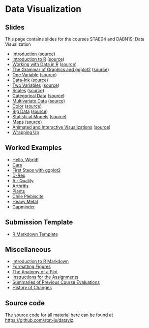 
# Data Visualization

## Slides

This page contains slides for the courses STAE04 and DABN19: Data Visualization

* [Introduction](lectures/introduction)
  ([source](https://github.com/stat-lu/dataviz/blob/main/lectures/introduction.Rmd)) 
* [Introduction to R](lectures/introduction-to-r)
  ([source](https://github.com/stat-lu/dataviz/blob/main/lectures/introduction-to-r.Rmd))
* [Working with Data in R](lectures/working-with-data-in-r)
  ([source](https://github.com/stat-lu/dataviz/blob/main/lectures/working-with-data-in-r.Rmd))
* [The Grammar of Graphics and ggplot2](lectures/the-grammar-of-graphics-and-ggplot2)
  ([source](https://github.com/stat-lu/dataviz/blob/main/lectures/the-grammar-of-graphics-and-ggplot2.Rmd))
* [One Variable](lectures/one-variable)
  ([source](https://github.com/stat-lu/dataviz/blob/main/lectures/one-variable.Rmd))
* [Data-Ink](lectures/data-ink)
  ([source](https://github.com/stat-lu/dataviz/blob/main/lectures/data-ink.Rmd))
* [Two Variables](lectures/two-variables)
  ([source](https://github.com/stat-lu/dataviz/blob/main/lectures/two-variables.Rmd))
* [Scales](lectures/scales)
  ([source](https://github.com/stat-lu/dataviz/blob/main/lectures/scales.Rmd))
* [Categorical Data](lectures/categorical-data)
  ([source](https://github.com/stat-lu/dataviz/blob/main/lectures/categorical-data.Rmd))
* [Multivariate Data](lectures/multivariate-data)
  ([source](https://github.com/stat-lu/dataviz/blob/main/lectures/multivariate-data.Rmd))
* [Color](lectures/color)
  ([source](https://github.com/stat-lu/dataviz/blob/main/lectures/color.Rmd))
* [Big Data](lectures/big-data)
  ([source](https://github.com/stat-lu/dataviz/blob/main/lectures/big-data.Rmd))
* [Statistical Models](lectures/statistical-models)
  ([source](https://github.com/stat-lu/dataviz/blob/main/lectures/statistical-models.Rmd))
* [Maps](lectures/maps) ([source](https://github.com/stat-lu/dataviz/blob/main/lectures/maps.Rmd))
* [Animated and Interactive
  Visualizations](lectures/animated-and-interactive-visualizations)
  ([source](https://github.com/stat-lu/dataviz/blob/main/lectures/animated-and-interactive-visualizations.Rmd))
* [Wrapping Up](lectures/wrapping-up)

## Worked Examples

* [Hello, World!](worked-examples/hello-world)
* [Cars](worked-examples/cars)
* [First Steps with ggplot2](worked-examples/first-steps-with-ggplot2)
* [D-Rex](worked-examples/drex)
* [Air Quality](worked-examples/airquality)
* [Arthritis](worked-examples/arthritis)
* [Plants](worked-examples/plants)
* [Chile Plebiscite](worked-examples/chile-plebiscite)
* [Heavy Metal](worked-examples/heavy-metal)
* [Gapminder](worked-examples/gapminder)

## Submission Template

* [R Markdown Template](
   https://raw.githubusercontent.com/stat-lu/dataviz/main/resources/template.Rmd)

## Miscellaneous

* [Introduction to R Markdown](pages/introduction-to-rmarkdown)
* [Formatting Figures](pages/formatting-figures)
* [The Anatomy of a Plot](pages/the-anatomy-of-a-plot)
* [Instructions for the Assignments](pages/instructions-for-the-assignments)
* [Summaries of Previous Course Evaluations](pages/feedback)
* [History of Changes](pages/changelog)

## Source code

The source code for all material here can be found at
<https://github.com/stat-lu/dataviz>.
